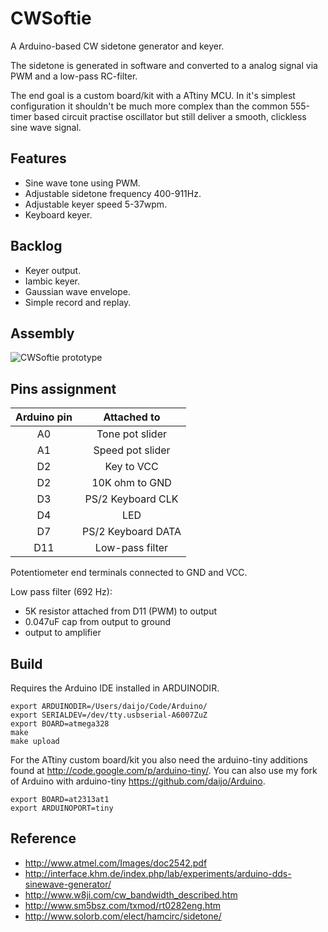 CWSoftie
========

A Arduino-based CW sidetone generator and keyer.

The sidetone is generated in software and converted to a analog signal via PWM and a low-pass RC-filter.

The end goal is a custom board/kit with a ATtiny MCU. In it's simplest configuration it shouldn't be much more complex than the common 555-timer based circuit practise oscillator but still deliver a smooth, clickless sine wave signal.

Features
--------

* Sine wave tone using PWM.
* Adjustable sidetone frequency 400-911Hz.
* Adjustable keyer speed 5-37wpm.
* Keyboard keyer.

Backlog
-------

* Keyer output.
* Iambic keyer.
* Gaussian wave envelope.
* Simple record and replay.

Assembly
--------

![CWSoftie prototype](https://farm9.staticflickr.com/8332/8375597913_f57e401473_z.jpg)

Pins assignment
---------------

| Arduino pin | Attached to |
| :---------: | :---------: |
| A0 | Tone pot slider |
| A1 | Speed pot slider |
| D2 | Key to VCC |
| D2 | 10K ohm to GND |
| D3 | PS/2 Keyboard CLK |
| D4 | LED |
| D7 | PS/2 Keyboard DATA |
| D11 | Low-pass filter |

Potentiometer end terminals connected to GND and VCC.

Low pass filter (692 Hz):

* 5K resistor attached from D11 (PWM) to output
* 0.047uF cap from output to ground
* output to amplifier

Build
-----

Requires the Arduino IDE installed in ARDUINODIR.

    export ARDUINODIR=/Users/daijo/Code/Arduino/
    export SERIALDEV=/dev/tty.usbserial-A6007ZuZ
    export BOARD=atmega328
    make
    make upload

For the ATtiny custom board/kit you also need the arduino-tiny additions found at <http://code.google.com/p/arduino-tiny/>. 
You can also use my fork of Arduino with arduino-tiny <https://github.com/daijo/Arduino>.

    export BOARD=at2313at1
    export ARDUINOPORT=tiny

Reference
---------

* <http://www.atmel.com/Images/doc2542.pdf>
* <http://interface.khm.de/index.php/lab/experiments/arduino-dds-sinewave-generator/>
* <http://www.w8ji.com/cw_bandwidth_described.htm>
* <http://www.sm5bsz.com/txmod/rt0282eng.htm>
* <http://www.solorb.com/elect/hamcirc/sidetone/> 
